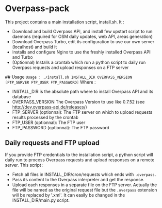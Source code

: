 # Overpass-pack
This project contains a main installation script, install.sh. It :
* Download and build Overpass API, and install few upstart script to run
daemons (required for OSM daily updates, web API, areas generation)
* Download Overpass Turbo, edit its configuration to use our own server
(localhost) and build it
* Installs and configure Nginx to use the freshly installed Overpass API
and Turbo
* (Optionnal) Installs a crontab which run a python script to daily run Overpass requests and upload responses on a FTP server

## Usage
`Usage : ./install.sh INSTALL_DIR OVERPASS_VERSION [FTP_SERVER FTP_USER FTP_PASSWORD]`
Where :
* INSTALL_DIR is the absolute path where to install Overpass API
and its database
* OVERPASS_VERSION The Overpass Version to use like 0.7.52
(see http://dev.overpass-api.de/releases/)
* FTP_SERVER (optionnal): The FTP server on which to upload requests results processed by the crontab
* FTP_USER (optionnal): The FTP user
* FTP_PASSWORD (optionnal): The FTP password

## Daily requests and FTP upload
If you provide FTP credentials to the installation script, a python script will daily run to process Overpass requests and upload responses on a remote server. This script :
* Fetch all files in INSTALL_DIR/cron/requests which ends with `.overpass`.
* Pass its content to the Overpass interpreter and get the response.
* Upload each responses in a separate file on the FTP server. Actually the file will be named as the original request file but the `.overpass` extension will be replaced by '.xml'. It can easily be changed in the INSTALL_DIR/main.py script.
